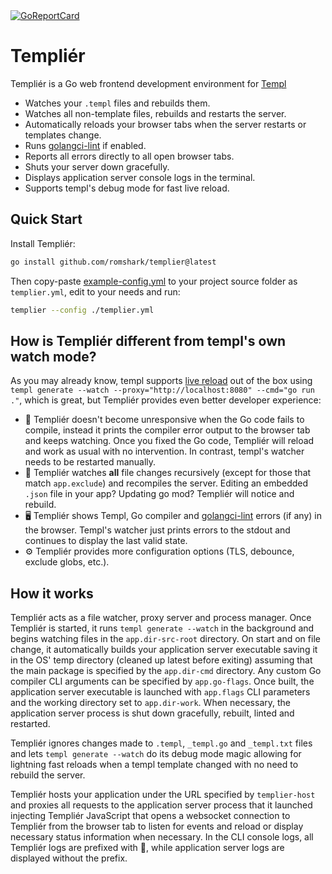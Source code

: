 <a href="https://goreportcard.com/report/github.com/romshark/templier">
    <img src="https://goreportcard.com/badge/github.com/romshark/templier" alt="GoReportCard">
</a>

# Templiér

Templiér is a Go web frontend development environment for
[Templ](https://github.com/a-h/templ)

- Watches your `.templ` files and rebuilds them.
- Watches all non-template files, rebuilds and restarts the server.
- Automatically reloads your browser tabs when the server restarts or templates change.
- Runs [golangci-lint](https://golangci-lint.run/) if enabled.
- Reports all errors directly to all open browser tabs.
- Shuts your server down gracefully.
- Displays application server console logs in the terminal.
- Supports templ's debug mode for fast live reload.

## Quick Start

Install Templiér:
```sh
go install github.com/romshark/templier@latest 
```
Then copy-paste [example-config.yml](https://github.com/romshark/templier/blob/main/example-config.yml) to your project source folder as `templier.yml`, edit to your needs and run:

```sh
templier --config ./templier.yml
```

## How is Templiér different from templ's own watch mode?

As you may already know, templ supports [live reload](https://templ.guide/commands-and-tools/live-reload)
out of the box using `templ generate --watch --proxy="http://localhost:8080" --cmd="go run ."`,
which is great, but Templiér provides even better developer experience:

- 🥶 Templiér doesn't become unresponsive when the Go code fails to compile,
  instead it prints the compiler error output to the browser tab and keeps watching.
  Once you fixed the Go code, Templiér will reload and work as usual with no intervention.
  In contrast, templ's watcher needs to be restarted manually.
- 📁 Templiér watches **all** file changes recursively (except for those that match `app.exclude`) and recompiles the server.
  Editing an embedded `.json` file in your app?
  Updating go mod? Templiér will notice and rebuild.
- 🖥️ Templiér shows Templ, Go compiler and [golangci-lint](https://golangci-lint.run/)
  errors (if any) in the browser. Templ's watcher just prints errors to the stdout and
  continues to display the last valid state.
- ⚙️ Templiér provides more configuration options (TLS, debounce, exclude globs, etc.).

## How it works

Templiér acts as a file watcher, proxy server and process manager.
Once Templiér is started, it runs `templ generate --watch` in the background and begins
watching files in the `app.dir-src-root` directory.
On start and on file change, it automatically builds your application server executable
saving it in the OS' temp directory (cleaned up latest before exiting) assuming that
the main package is specified by the `app.dir-cmd` directory. Any custom Go compiler
CLI arguments can be specified by `app.go-flags`. Once built, the application server
executable is launched with `app.flags` CLI parameters and the working directory
set to `app.dir-work`. When necessary, the application server process is shut down
gracefully, rebuilt, linted and restarted.

Templiér ignores changes made to `.templ`, `_templ.go` and `_templ.txt` files and lets
`templ generate --watch` do its debug mode magic allowing for lightning fast reloads
when a templ template changed with no need to rebuild the server.

Templiér hosts your application under the URL specified by `templier-host` and proxies
all requests to the application server process that it launched injecting Templiér
JavaScript that opens a websocket connection to Templiér from the browser tab to listen
for events and reload or display necessary status information when necessary.
In the CLI console logs, all Templiér logs are prefixed with 🤖,
while application server logs are displayed without the prefix.
